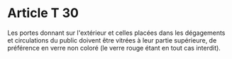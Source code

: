 # Article T 30

Les portes donnant sur l'extérieur et celles placées dans les dégagements et circulations du public doivent être vitrées à leur partie supérieure, de préférence en verre non coloré (le verre rouge étant en tout cas interdit).
